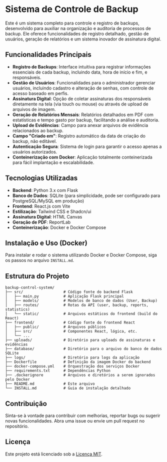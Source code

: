 # Sistema de Controle de Backup

Este é um sistema completo para controle e registro de backups, desenvolvido para auxiliar na organização e auditoria de processos de backup. Ele oferece funcionalidades de registro detalhado, gestão de usuários, geração de relatórios e um sistema inovador de assinatura digital.

## Funcionalidades Principais

-   **Registro de Backups**: Interface intuitiva para registrar informações essenciais de cada backup, incluindo data, hora de início e fim, e responsáveis.
-   **Gestão de Usuários**: Funcionalidades para o administrador gerenciar usuários, incluindo cadastro e alteração de senhas, com controle de acesso baseado em perfis.
-   **Assinatura Digital**: Opção de coletar assinaturas dos responsáveis diretamente na tela (via touch ou mouse) ou através de upload de arquivos de imagem.
-   **Geração de Relatórios Mensais**: Relatórios detalhados em PDF com estatísticas e tempo gasto por backup, facilitando a análise e auditoria.
-   **Upload de Evidências**: Campo para anexar arquivos de evidência relacionados ao backup.
-   **Campo "Criado em"**: Registro automático da data de criação do backup, não editável.
-   **Autenticação Segura**: Sistema de login para garantir o acesso apenas a usuários autorizados.
-   **Conteinerização com Docker**: Aplicação totalmente conteinerizada para fácil implantação e escalabilidade.

## Tecnologias Utilizadas

-   **Backend**: Python 3.x com Flask
-   **Banco de Dados**: SQLite (para simplicidade, pode ser configurado para PostgreSQL/MySQL em produção)
-   **Frontend**: React.js com Vite
-   **Estilização**: Tailwind CSS e Shadcn/ui
-   **Assinatura Digital**: HTML Canvas
-   **Geração de PDF**: ReportLab
-   **Conteinerização**: Docker e Docker Compose

## Instalação e Uso (Docker)

Para instalar e rodar o sistema utilizando Docker e Docker Compose, siga os passos no arquivo `INSTALL.md`.

## Estrutura do Projeto

```
backup-control-system/
├── src/                  # Código fonte do backend Flask
│   ├── main.py           # Aplicação Flask principal
│   ├── models/           # Modelos de banco de dados (User, Backup)
│   ├── routes/           # Rotas da API (user, backup, reports, statistics)
│   └── static/           # Arquivos estáticos do frontend (build do React)
├── frontend/             # Código fonte do frontend React
│   ├── public/           # Arquivos públicos
│   ├── src/              # Componentes React, lógica, etc.
│   └── ...
├── uploads/              # Diretório para uploads de assinaturas e evidências
├── database/             # Diretório para o arquivo do banco de dados SQLite
├── logs/                 # Diretório para logs da aplicação
├── Dockerfile            # Definição da imagem Docker do backend
├── docker-compose.yml    # Orquestração dos serviços Docker
├── requirements.txt      # Dependências Python
├── .dockerignore         # Arquivos e diretórios a serem ignorados pelo Docker
├── README.md             # Este arquivo
└── INSTALL.md            # Guia de instalação detalhado
```

## Contribuição

Sinta-se à vontade para contribuir com melhorias, reportar bugs ou sugerir novas funcionalidades. Abra uma issue ou envie um pull request no repositório.

## Licença

Este projeto está licenciado sob a [Licença MIT](LICENSE).

